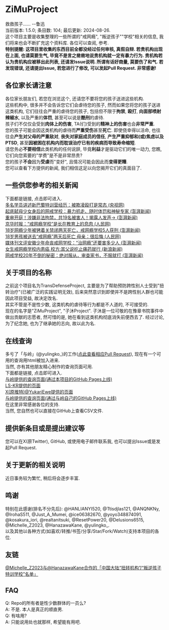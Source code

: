 <!--
 * @Author: FunctionSir
 * @License: AGPLv3
 * @Date: 2024-08-23 21:29:55
 * @LastEditTime: 2024-08-26 23:30:34
 * @LastEditors: FunctionSir
 * @Description: -
 * @FilePath: /ZiMuProject/README.md
-->
# ZiMuProject

救救孩子...... --鲁迅  
当前版本: 1.5.0; 条目数: 104; 最后更新: 2024-08-26.  
这个项目主要是收集整理的一些所谓的"戒网瘾", "叛逆孩子""学校"相关的信息, 我们将来也会不断扩充这个资料库. 各位可以查阅, 参考.  
**特别提醒: 这项目里收集的东西目前全都没经过任何审核, 真假自辩. 若贵机构出现在上面, 也请莫要生气, 毕竟不是言之凿凿地说贵机构就一定有暴力行为. 贵机构若认为贵机构应被移出此列表, 还请发Issue说明. 所谓有话好商量, 莫要伤了和气. 若发现错误, 还请提出Issue, 若您进行了修改, 可以发起Pull Request. 非常感谢!**  

## 各位家长请注意

各位家长朋友们, 若您在浏览这个, 还请您不要将您的孩子送进这些机构.  
这些机构中, 很多并不会告诉您它们会虐待您的孩子, 然而如果您将您的孩子送进这类机构, 它们往往会严重的虐待您的孩子, 包括但不限于**拘禁**, **殴打**, **向面部喷射辣椒水**, 以及严重的**体罚**, 甚至可以说是**酷刑**的虐待.  
孩子们不仅仅会受到**肉体上的伤害**, TA(们)受到的**精神上的伤害**也会**非常严重**.  
您的孩子可能会因这类机构的虐待而**严重受伤**甚至**死亡**. 即使侥幸得以活命, 也往往会**产生对父母的严重敌对**, **丧失对家庭成员的信任**, **产生严重抑郁和(或)焦虑以及PTSD**, 甚至**因被困在机构内而耽误治疗已有的疾病而导致寿命缩短**.  
请您务必**不要相信**此类机构的任何说辞, 毕竟**利益**才是驱动它们的唯一动力, 您瞧, 它们向您索要的"学费"是不是非常昂贵?  
您的孩子**不会**因为**受虐**而"变好", 且情况可能会因此而**变得更糟**.  
您可以查看下方提供的新闻, 我们相信这足以向您揭开它们的真面目了.  

## 一些供您参考的相关新闻

下面都是链接, 点击即可进入.  
[多名学员讲述新巴蜀特训营经历：被欺凌殴打是常态 (央视网)](https://news.cctv.com/2024/08/18/ARTIjq41Ia4U5awvNCpsW5GU240818.shtml)  
[起底弑母少女身后的网戒学校：暴力抓走、随时体罚和神秘专家 (澎湃新闻)](https://www.thepaper.cn/newsDetail_forward_1532141)  
[重审开庭！涉嫌非法拘禁，共19名被害人！揭露人发声→ (澎湃新闻)](https://www.thepaper.cn/newsDetail_forward_22537961)  
[京华时报：“戒网瘾学校”是长在教育上的息肉 (人民网)](http://opinion.people.com.cn/n1/2016/1013/c1003-28774889.html)  
[18岁网瘾少年被铐着关禁闭两天死亡，戒网瘾学校5人获刑 (澎湃新闻)](https://www.thepaper.cn/newsDetail_forward_3014515)  
[18岁男孩被送去“戒网瘾”两天后死亡 母亲：很后悔 (人民网)](http://it.people.com.cn/n1/2019/0224/c1009-30898697.html)  
[媒体刊文评安徽少年命丧戒网学校：“治网瘾”还要害多少人 (澎湃新闻)](https://www.thepaper.cn/newsDetail_forward_1766244)  
[女生戒网瘾学校内患癌 校方:其父说吃止痛药就行 (新浪新闻)](https://news.sina.com.cn/s/2018-06-15/doc-ihcyszrz8019023.shtml)  
[网戒学校20年不倒的秘密：绝对服从，审查家书，不服就打 (澎湃新闻)](https://www.thepaper.cn/newsDetail_forward_1540331)  

## 关于项目的名称

之前这个项目名为TransDefenseProject, 主要是为了帮助预防跨性别人士受到"扭转治疗"(已被广泛的实践证明无效), 后来突然意识到即使并不是跨性别人群也可能因此项目受益, 故决定改名.  
其实不管是不是性少数, 这类机构的虐待等行为都是不人道的, 不可接受的.  
现在的名字是"ZiMuProject", "子沐Project". 子沐是一位可敬的在豫章书院事件中做出贡献的志愿者, 然可惜的是, 她在看到这类机构彻底消失前便西去了. 经过讨论, 为了纪念她, 也为了继承她的志向, 故以此为名.  

## 在线查询

多亏了「与岭」(@yulingko_)的工作([点此查看相应Pull Request](https://github.com/FunctionSir/ZiMuProject/pull/5)), 现在有一个可用的查询用html被加入进来.  
当然, 亦有其他朋友精心制作的查询页面可用.  
下面都是链接, 点击即可进入.  
[与岭提供的查询页面(通过本项目的GitHub Pages上线)](https://functionsir.github.io/ZiMuProject/search.html)  
[LS-KR提供的页面](https://ovoneko.github.io/TDP-FT/)  
[X(原推特)@YukariEwe提供的页面](https://unknown-list.0x7f.cc/)  
[与岭提供的查询页面(通过与岭自己的GitHub Pages上线)](https://xioi.github.io/save_trans/search.html)  
在这里非常感谢各位的支持.  
当然, 您自然也可以直接在GitHub上查看CSV文件.  

## 提供新条目或是提出建议等

您可以在X(原Twitter), GitHub, 或使用电子邮件联系我, 也可以提出Issue或是发起Pull Request.  

## 关于更新的相关说明

近日事务较为繁忙, 稍后将会逐步丰富.  

## 鸣谢

特别在此感谢(排名不分先后):
@HANLIANYI520, @Ttisdjlas121, @ANQNKNy, @IrohaS511, @Just_A_Mumei, @ice06382670, @yoyo348874091, @kosakura_iori, @realtanitsuki, @ResetPower20, @Delusions6515, @Michelle_Z2023, @HanazawaKane, @yulingko_.  
以及其他以各种方式(如喜欢/转推/书签/分享/Star/Fork/Watch)支持本项目的各位.  

## 友链

[@Michelle_Z2023与@HanazawaKane合作的「中国大陆“扭转机构”/“叛逆孩子特训学校”名单」](https://docs.google.com/spreadsheets/d/1Rjkmz-AIxcces74KK---tg5e-hIZiYgusUtLl2jfVUg/)  

## FAQ

Q: Repo的所有者是性少数群体的一员么?  
A: 不是. 本人是真正的顺直男.  
Q: 有啥用?  
A: 只能说用处也就那样, 希望能有用吧.  

